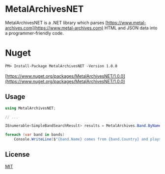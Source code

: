 # MetalArchivesNET

MetalArchivesNET is a .NET library which parses [https://www.metal-archives.com](https://www.metal-archives.com) HTML and JSON data into a programmer-friendly code.

# Nuget
`
PM> Install-Package MetalArchivesNET -Version 1.0.0
`\
\
[https://www.nuget.org/packages/MetalArchivesNET/1.0.0](https://www.nuget.org/packages/MetalArchivesNET/1.0.0)

## Usage

```csharp
using MetalArchivesNET;

// ...

IEnumerable<SimpleBandSearchResult> results = MetalArchives.Band.ByName("black sabbath");

foreach (var band in bands)
    Console.WriteLine($"{band.Name} comes from {band.Country} and plays {band.Genre}");
```

## License
[MIT](https://choosealicense.com/licenses/mit/)